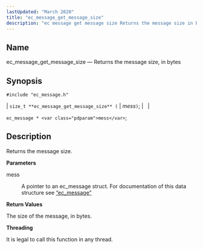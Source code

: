 ```yaml
---
lastUpdated: "March 2020"
title: "ec_message_get_message_size"
description: "ec message get message size Returns the message size in bytes size t ec message get message size mess ec message mess Returns the message size mess A pointer to an ec message struct For documentation of this data structure see Section 68 38 ec message The size of the..."
---
```


<a name="apis.ec_message_get_message_size"></a> 
## Name

ec_message_get_message_size — Returns the message size, in bytes

## Synopsis

`#include "ec_message.h"`

| `size_t **ec_message_get_message_size** (` | <var class="pdparam">mess</var>`)`; |   |

`ec_message * <var class="pdparam">mess</var>`;<a name="idp55919264"></a> 
## Description

Returns the message size.

**<a name="idp55920464"></a> Parameters**

<dl class="variablelist">

<dt>mess</dt>

<dd>

A pointer to an ec_message struct. For documentation of this data structure see [“ec_message”](/momentum/3/3-api/structs-ec-message)

</dd>

</dl>

**<a name="idp55923824"></a> Return Values**

The size of the message, in bytes.

**<a name="idp55924752"></a> Threading**

It is legal to call this function in any thread.
